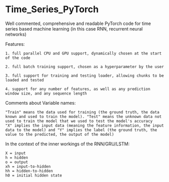 # Time_Series_PyTorch
Well commented, comprehensive and readable PyTorch code for time series based machine learning (in this case RNN, recurrent neural networks)

Features: 

    1. full parallel CPU and GPU support, dynamically chosen at the start of the code
    
    2. full batch training support, chosen as a hyperparameter by the user
    
    3. full support for training and testing loader, allowing chunks to be loaded and tested
    
    4. support for any number of features, as well as any prediction window size, and any sequence length


Comments about Variable names:

    "Train" means the data used for training (the ground truth, the data known and used to train the model). "Test" means the unknown data not used to train the model that we used to test the model's accuracy
    "X" implies the input data (meaning the feature information, the input data to the model) and "Y" implies the label (the ground truth, the value to the predicted, the output of the model)
    
In the context of the inner workings of the RNN/GRU/LSTM:

    X = input
    h = hidden
    o = output
    xh = input-to-hidden
    hh = hidden-to-hidden
    h0 = initial hidden state
    
    
